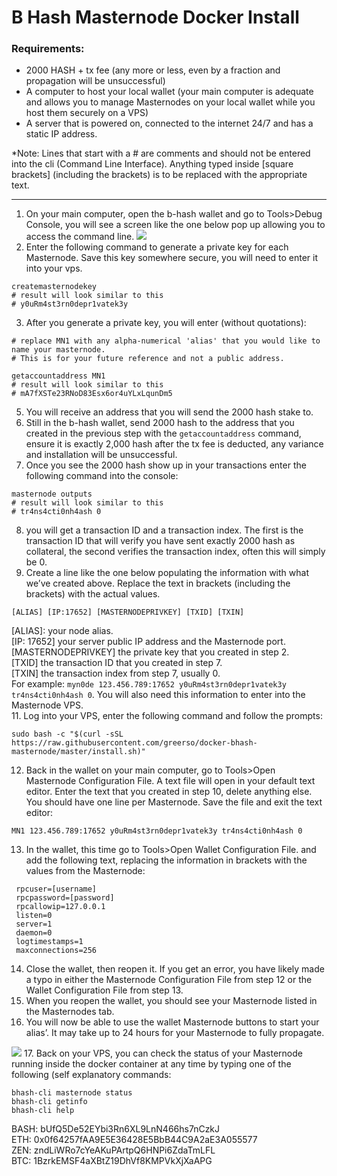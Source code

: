 #  B Hash Masternode Docker Install

### Requirements:
* 2000 HASH + tx fee (any more or less, even by a fraction and propagation will be unsuccessful)
* A computer to host your local wallet (your main computer is adequate and allows you to manage Masternodes on your local wallet while you host them securely on a VPS)
* A server that is powered on, connected to the internet 24/7 and has a static IP address.

*Note:  Lines that start with a # are comments and should not be entered into the cli (Command Line Interface).  Anything typed inside [square brackets] (including the brackets) is to be replaced with the appropriate text.

- - -
1. On your main computer, open the b-hash wallet and go to Tools>Debug Console, you will see a screen like the one below pop up allowing you to access the command line.
![](B%20Hash%20Masternode%20Docker%20Install/bhashConsole.png)
2. Enter the following command to generate a private key for each Masternode.  Save this key somewhere secure, you will need to enter it into your vps. 
```shell
createmasternodekey
# result will look similar to this
# y0uRm4st3rn0depr1vatek3y
```
3. After you generate a private key, you will enter (without quotations):
```shell
# replace MN1 with any alpha-numerical 'alias' that you would like to name your masternode.
# This is for your future reference and not a public address.

getaccountaddress MN1
# result will look similar to this
# mA7fXSTe23RNoD83Esx6or4uYLxLqunDm5
```
5. You will receive an address that you will send the 2000 hash stake to.
6. Still in the b-hash wallet, send 2000 hash to the address that you created in the previous step with the `getaccountaddress` command, ensure it is exactly 2,000 hash after the tx fee is deducted, any variance and installation will be unsuccessful.
7. Once you see the 2000 hash show up in your transactions enter the following command into the console:
```shell
masternode outputs
# result will look similar to this
# tr4ns4cti0nh4ash 0
```
8. you will get a transaction ID and a transaction index. The first is the transaction ID that will verify you have sent exactly 2000 hash as collateral, the second verifies the transaction index, often this will simply be 0.
9. Create a line like the one below populating the information with what we’ve created above. Replace the text in brackets (including the brackets) with the actual values.
```
[ALIAS] [IP:17652] [MASTERNODEPRIVKEY] [TXID] [TXIN]
```
[ALIAS]: your node alias.  
[IP: 17652] your server public IP address and the Masternode port.  
[MASTERNODEPRIVKEY] the private key that you created in step 2.  
[TXID] the transaction ID that you created in step 7.  
[TXIN] the transaction index from step 7, usually 0.  
For example:  `myn0de 123.456.789:17652 y0uRm4st3rn0depr1vatek3y tr4ns4cti0nh4ash 0`.  You will also need this information to enter into the Masternode VPS.  
11. Log into your VPS, enter the following command and follow the prompts:
```shell
sudo bash -c "$(curl -sSL https://raw.githubusercontent.com/greerso/docker-bhash-masternode/master/install.sh)"
```
12. Back in the wallet on your main computer, go to Tools>Open Masternode Configuration File.  A text file will open in your default text editor.  Enter the text that you created in step 10, delete anything else.  You should have one line per Masternode.  Save the file and exit the text editor:
```shell
MN1 123.456.789:17652 y0uRm4st3rn0depr1vatek3y tr4ns4cti0nh4ash 0
```
13. In the wallet, this time go to Tools>Open Wallet Configuration File.  and add the following text, replacing the information in brackets with the values from the Masternode:
```shell
 rpcuser=[username]
 rpcpassword=[password]
 rpcallowip=127.0.0.1
 listen=0
 server=1
 daemon=0
 logtimestamps=1
 maxconnections=256
```
14. Close the wallet, then reopen it.  If you get an error, you have likely made a typo in either the Masternode Configuration File from step 12 or the Wallet Configuration File from step 13.
15. When you reopen the wallet, you should see your Masternode listed in the Masternodes tab.
16. You will now be able to use the wallet Masternode buttons to start your alias’.  It may take up to 24 hours for your Masternode to fully propagate.
 
![](B%20Hash%20Masternode%20Docker%20Install/BHash_Core_-_Wallet.jpg)
17. Back on your VPS, you can check the status of your Masternode running inside the docker container at any time by typing one of the following (self explanatory commands:
```shell
bhash-cli masternode status
bhash-cli getinfo
bhash-cli help
```

BASH: bUfQ5De52EYbi3Rn6XL9LnN466hs7nCzkJ  
ETH: 0x0f64257fAA9E5E36428E5BbB44C9A2aE3A055577  
ZEN: zndLiWRo7cYeAKuPArtpQ6HNPi6ZdaTmLFL  
BTC: 1BzrkEMSF4aXBtZ19DhVf8KMPVkXjXaAPG  
